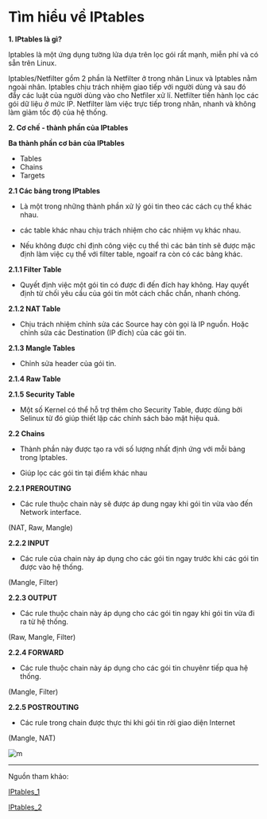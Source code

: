 # Tìm hiểu về IPtables 

**1. IPtables là gì?** 

Iptables là một ứng dụng tường lửa dựa trên lọc gói rất mạnh, miễn phí và có sẵn trên Linux.


Iptables/Netfilter gồm 2 phần là Netfilter ở trong nhân Linux và Iptables nằm ngoài nhân. Iptables chịu trách nhiệm giao tiếp với người dùng và sau đó đẩy các luật của người dùng vào cho Netfiler xử lí. Netfilter tiến hành lọc các gói dữ liệu ở mức IP. Netfilter làm việc trực tiếp trong nhân, nhanh và không làm giảm tốc độ của hệ thống.


**2. Cơ chế - thành phần của IPtables** 

**Ba thành phần cơ bản của IPtables**

- Tables 
- Chains
- Targets

**2.1 Các bảng trong IPtables** 

- Là một trong những thành phần xử lý gói tin theo các cách cụ thể khác nhau. 

- các table khác nhau chịu trách nhiệm cho các nhiệm vụ khác nhau.

- Nếu không được chỉ định công việc cụ thể thì các bản tính sẽ được mặc định làm việc cụ thể với filter table, ngoaif ra còn có các bảng khác.

**2.1.1 Filter Table**

- Quyết định việc một gói tin có được đi đến đích hay không. Hay quyết định từ chối yêu cầu của gói tin môt cách chắc chắn, nhanh chóng.

**2.1.2 NAT Table** 

- Chịu trách nhiệm chỉnh sửa các Source hay còn gọi là IP nguồn. Hoặc chỉnh sửa các Destination (IP đích) của các gói tin. 

**2.1.3 Mangle Tables** 

- Chỉnh sửa header của gói tin.

**2.1.4 Raw Table** 


**2.1.5 Security Table** 

- Một số Kernel có thể hỗ trợ thêm cho Security Table, được dùng bởi Selinux từ đó giúp thiết lập các chính sách bảo mật hiệu quả.


**2.2 Chains** 

- Thành phần này được tạo ra với số lượng nhất định ứng với mỗi bảng trong Iptables. 

- Giúp lọc các gói tin tại điểm khác nhau

**2.2.1 PREROUTING** 

- Các rule thuộc chain này sẽ được áp dung ngay khi gói tin vừa vào đến Network interface.

(NAT, Raw, Mangle) 

**2.2.2 INPUT** 

- Các rule của chain này áp dụng cho các gói tin ngay trước khi các gói tin được vào hệ thống.

(Mangle, Filter)

**2.2.3 OUTPUT** 

- Các rule thuộc chain này áp dụng cho các gói tin ngay khi gói tin vừa đi ra từ hệ thống.

(Raw, Mangle, Filter)

**2.2.4 FORWARD** 

- Các rule thuộc chain này áp dụng cho các gói tin chuyênr tiếp qua hệ thống.

(Mangle, Filter)

**2.2.5 POSTROUTING** 

- Các rule trong chain được thực thi khi gói tin rời giao diện Internet

(Mangle, NAT)

![m](https://techvccloud.mediacdn.vn/2018/1/Done-0108-Iptables-ph%E1%BA%A7n-1-Google-Docs.png)


----
Nguồn tham khảo: 

[IPtables_1](https://bizflycloud.vn/tin-tuc/tim-hieu-ve-iptables-phan-1-660.htm)

[IPtables_2](https://news.cloud365.vn/chuyen-sau-ve-iptables-command-va-netfilter/)




